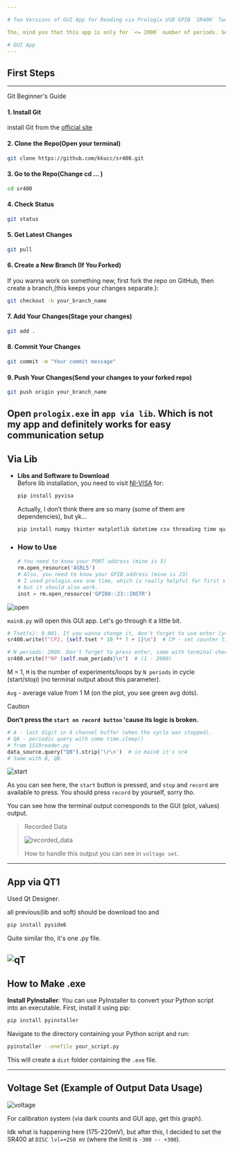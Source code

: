 ```yaml
---

# Two Versions of GUI App for Reading via Prologix USB GPIB `SR400` Two-Channel Gated Photon Counter and Handling Data

Tho, mind you that this app is only for `<= 2000` number of periods. See the [manual](https://www.thinksrs.com/downloads/pdfs/manuals/SR400m.pdf). You can resolve this buffer problem by attaching an Arduino or any chip of your liking

# GUI App
---
```

## First Steps
---
 Git Beginner's Guide
#### 1. Install Git
install Git from the [official site](https://git-scm.com/downloads)

#### 2. Clone the Repo(Open your terminal)
```bash
git clone https://github.com/kkucc/sr400.git
```
#### 3. Go to the Repo(Change cd ... )
```bash
cd sr400
```
#### 4. Check Status
```bash
git status
```
#### 5. Get Latest Changes
```bash
git pull
```
#### 6. Create a New Branch (If You Forked)
If you wanna work on something new, first fork the repo on GitHub, then create a branch,(this keeps your changes separate.):
```bash
git checkout -b your_branch_name
```
#### 7. Add Your Changes(Stage your changes)
```bash
git add .
```
#### 8. Commit Your Changes
```bash
git commit -m "Your commit message"
```
#### 9. Push Your Changes(Send your changes to your forked repo)
```bash
git push origin your_branch_name
```
Open `prologix.exe` in `app via lib`. Which is not my app and definitely works for easy communication setup
---

## Via Lib

* **Libs and Software to Download**  
  Before lib installation, you need to visit [NI-VISA](https://www.ni.com/en/support/downloads/drivers/download.ni-visa.html#558610) for:

  ```powershell
  pip install pyvisa
  ```

  Actually, I don’t think there are so many (some of them are dependencies), but yk...

  ```powershell
  pip install numpy tkinter matplotlib datetime csv threading time queue
  ```

* ### **How to Use**

  ```python
  # You need to know your PORT address (mine is 5)
  rm.open_resource('ASRL5')
  # Also, you need to know your GPIB address (mine is 23)
  # I used prologix.exe one time, which is really helpful for first steps,
  # but it should also work.
  inst = rm.open_resource('GPIB0::23::INSTR')
  ```

![open](first%20steps/open.png)

`main8.py` will open this GUI app. Let's go through it a little bit.

```python
# Tset(s): 0.001. If you wanna change it, don't forget to use enter (you can check yourself in the terminal).
sr400.write(f"CP2, {self.tset * 10 ** 7 + 1}\n")  # CP - set counter time interval for 1 period (N) from 10**(-9) to 100 seconds.
```

```python
# N periods: 2000. Don't forget to press enter, same with terminal check.
sr400.write(f"NP {self.num_periods}\n")  # (1 - 2000)
```

M = 1, `M` is the number of experiments/loops by `N periods` in cycle (start/stop) (no terminal output about this parameter).

`Avg` - average value from 1 M (on the plot, you see green avg dots).

> [!CAUTION]
> **Don't press the `start on record button` 'cause its logic is broken.**

```python
# A - last digit in A channel buffer (when the cycle was stopped).
# QA - periodic query with some time.sleep() 
# from 1519reader.py
data_source.query("QB").strip('\r\n')  # in main8 it's sr4
# Same with B, QB.
```

![start](first%20steps/start.png)

As you can see here, the `start` button is pressed, and `stop` and `record` are available to press. You should press `record` by yourself, sorry tho.

You can see how the terminal output corresponds to the GUI (plot, values) output.

> Recorded Data
> 
> ![recorded_data](first%20steps/recorded_data.png)
> 
> How to handle this output you can see in `voltage set`.
---
## App via QT1

Used Qt Designer.

all previous(lib and soft) should be download too and

```powershell
pip install pyside6
```

Quite similar tho, it's one .py file.

![qT](first%20steps/qT.png)
---
## How to Make .exe

**Install PyInstaller**: You can use PyInstaller to convert your Python script into an executable. First, install it using pip:

```bash
pip install pyinstaller
```

Navigate to the directory containing your Python script and run:

```bash
pyinstaller --onefile your_script.py
```

This will create a `dist` folder containing the `.exe` file.

---
## Voltage Set (Example of Output Data Usage)

![voltage](/voltage%20set/pigraph.png)

For calibration system (via dark counts and GUI app, get this graph).

Idk what is happening here (175-220mV), but after this, I decided to set the SR400 at `DISC lvl=+250 mV` (where the limit is `-300 -- +300`).
